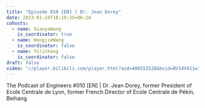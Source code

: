```yaml
---
title: "Episode 010 [EN] | Dr. Jean Dorey"
date: 2023-01-24T18:19:25+06:10
cohosts:
  - name: XiaoyaWang
    is_coordinator: true
  - name: HongjieWang
    is_coordinator: false
  - name: YilinYang
    is_coordinator: false
draft: false
video: "//player.bilibili.com/player.html?aid=406552528&bvid=BV14V411w7tB&cid=1284669166&p=1"
---
```


The Podcast of Engineers #010 [EN] | Dr. Jean Dorey, former President of Ecole Centrale de Lyon, former French Director of Ecole Centrale de Pékin, Beihang
